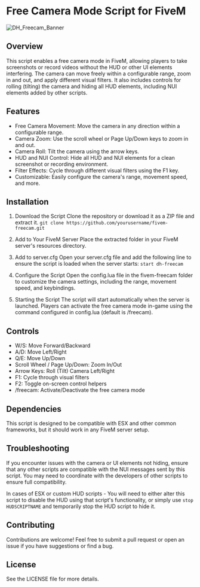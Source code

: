# Free Camera Mode Script for FiveM

![DH_Freecam_Banner](https://github.com/user-attachments/assets/ddcd8e11-f5e8-44a1-80ce-dc1c45da04db)

## Overview
This script enables a free camera mode in FiveM, allowing players to take screenshots or record videos without the HUD or other UI elements interfering. The camera can move freely within a configurable range, zoom in and out, and apply different visual filters. It also includes controls for rolling (tilting) the camera and hiding all HUD elements, including NUI elements added by other scripts.

## Features
* Free Camera Movement: Move the camera in any direction within a configurable range.
* Camera Zoom: Use the scroll wheel or Page Up/Down keys to zoom in and out.
* Camera Roll: Tilt the camera using the arrow keys.
* HUD and NUI Control: Hide all HUD and NUI elements for a clean screenshot or recording environment.
* Filter Effects: Cycle through different visual filters using the F1 key.
* Customizable: Easily configure the camera's range, movement speed, and more.

## Installation
1. Download the Script
Clone the repository or download it as a ZIP file and extract it.
``git clone https://github.com/yourusername/fivem-freecam.git``

2. Add to Your FiveM Server
Place the extracted folder in your FiveM server's resources directory.

3. Add to server.cfg
Open your server.cfg file and add the following line to ensure the script is loaded when the server starts:
``start dh-freecam``

4. Configure the Script
Open the config.lua file in the fivem-freecam folder to customize the camera settings, including the range, movement speed, and keybindings.

5. Starting the Script
The script will start automatically when the server is launched. Players can activate the free camera mode in-game using the command configured in config.lua (default is /freecam).

## Controls
* W/S: Move Forward/Backward
* A/D: Move Left/Right
* Q/E: Move Up/Down
* Scroll Wheel / Page Up/Down: Zoom In/Out
* Arrow Keys: Roll (Tilt) Camera Left/Right
* F1: Cycle through visual filters
* F2: Toggle on-screen control helpers
* /freecam: Activate/Deactivate the free camera mode

## Dependencies
This script is designed to be compatible with ESX and other common frameworks, but it should work in any FiveM server setup.

## Troubleshooting
If you encounter issues with the camera or UI elements not hiding, ensure that any other scripts are compatible with the NUI messages sent by this script. You may need to coordinate with the developers of other scripts to ensure full compatibility.

In cases of ESX or custom HUD scripts - You will need to either alter this script to disable the HUD using that script's functionality, or simply use ``stop HUDSCRIPTNAME`` and temporarily stop the HUD script to hide it.

## Contributing
Contributions are welcome! Feel free to submit a pull request or open an issue if you have suggestions or find a bug.

## License
See the LICENSE file for more details.
